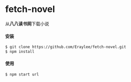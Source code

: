 # fetch-novel
从**八八读书网**下载小说
#### 安装
```bash
$ git clone https://github.com/Eraylee/fetch-novel.git
$ npm install
```
#### 使用
```bash
$ npm start url
```